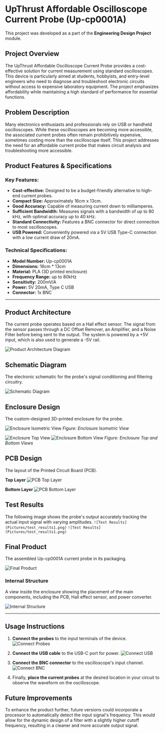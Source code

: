 # UpThrust Affordable Oscilloscope Current Probe (Up-cp0001A)

This project was developed as a part of the **Engineering Design Project** module.

## Project Overview

The UpThrust Affordable Oscilloscope Current Probe provides a cost-effective solution for current measurement using standard oscilloscopes. This device is particularly aimed at students, hobbyists, and entry-level engineers who need to diagnose and troubleshoot electronic circuits without access to expensive laboratory equipment. The project emphasizes affordability while maintaining a high standard of performance for essential functions.

## Problem Description

Many electronics enthusiasts and professionals rely on USB or handheld oscilloscopes. While these oscilloscopes are becoming more accessible, the associated current probes often remain prohibitively expensive, sometimes costing more than the oscilloscope itself. This project addresses the need for an affordable current probe that makes circuit analysis and troubleshooting more accessible.

## Product Features & Specifications

### Key Features:
*   **Cost-effective:** Designed to be a budget-friendly alternative to high-end current probes.
*   **Compact Size:** Approximately 16cm x 13cm.
*   **Good Accuracy:** Capable of measuring current down to milliamperes.
*   **Sufficient Bandwidth:** Measures signals with a bandwidth of up to 80 kHz, with optimal accuracy up to 40 kHz.
*   **Standard Connectivity:** Features a BNC connector for direct connection to most oscilloscopes.
*   **USB Powered:** Conveniently powered via a 5V USB Type-C connection with a low current draw of 20mA.

### Technical Specifications:
*   **Model Number:** Up-cp0001A
*   **Dimensions:** 16cm * 13cm
*   **Material:** PLA (3D printed enclosure)
*   **Frequency Range:** up to 80kHz
*   **Sensitivity:** 200mV/A
*   **Power:** 5V 20mA, Type C USB
*   **Connector:** 1x BNC

---

## Product Architecture
The current probe operates based on a Hall effect sensor. The signal from the sensor passes through a DC Offset Remover, an Amplifier, and a Noise Filter before being sent to the output. The system is powered by a +5V input, which is also used to generate a -5V rail.

![Product Architecture Diagram](Pictures/image%20(10).png)

## Schematic Diagram
The electronic schematic for the probe's signal conditioning and filtering circuitry.

![Schematic Diagram](Pictures/image%20(9).png)

## Enclosure Design
The custom-designed 3D-printed enclosure for the probe.

![Enclosure Isometric View](Pictures/image%20(8).png)
*Figure: Enclosure Isometric View*

![Enclosure Top View](Pictures/image%20(6).png) ![Enclosure Bottom View](Pictures/image%20(7).png)
*Figure: Enclosure Top and Bottom Views*

## PCB Design
The layout of the Printed Circuit Board (PCB).

**Top Layer**
![PCB Top Layer](Pictures/image%20(5).png)

**Bottom Layer**
![PCB Bottom Layer](Pictures/image%20(4).png)

## Test Results
The following image shows the probe's output accurately tracking the actual input signal with varying amplitudes.
`![Test Results](Pictures/test_results1.png)`
`![Test Results](Pictures/test_results1.png)`

## Final Product
The assembled Up-cp0001A current probe in its packaging.

![Final Product](Pictures/image%20(11).png)

### Internal Structure
A view inside the enclosure showing the placement of the main components, including the PCB, Hall effect sensor, and power converter.

![Internal Structure](Pictures/image%20(3).png)

---

## Usage Instructions

1.  **Connect the probes** to the input terminals of the device.
    ![Connect Probes](Pictures/image%20(2).png)

2.  **Connect the USB cable** to the USB-C port for power.
    ![Connect USB](Pictures/image.png)

3.  **Connect the BNC connector** to the oscilloscope's input channel.
    ![Connect BNC](Pictures/image%20(1).png)

4.  Finally, **place the current probes** at the desired location in your circuit to observe the waveform on the oscilloscope.

## Future Improvements

To enhance the product further, future versions could incorporate a processor to automatically detect the input signal's frequency. This would allow for the dynamic design of a filter with a slightly higher cutoff frequency, resulting in a cleaner and more accurate output signal.
